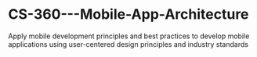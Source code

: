# CS-360---Mobile-App-Architecture
Apply mobile development principles and best practices to develop mobile applications using user-centered design principles and industry standards
